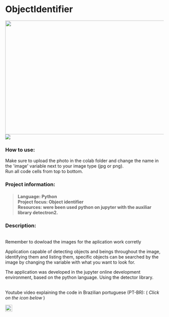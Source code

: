 # ObjectIdentifier

<img src="https://user-images.githubusercontent.com/106937501/200659257-600c19da-6092-4aa7-8513-dc56c2492d76.png" width="540" height="362"><img src="https://user-images.githubusercontent.com/106937501/201489068-5293ff92-25a8-4303-983d-bc1f9c9a6621.png">


### How to use:

Make sure to upload the photo in the colab folder and change the name in the 'image' variable next to your image type (jpg or png). <br>
Run all code cells from top to bottom.


### Project information:
<h4>

>Language: Python <br>
>Project focus: Object identifier <br>
>Resources: were been used python on jupyter with the auxiliar library detectron2.

### Description: 
<br>
Remember to dowload the images for the aplication work corretly

Application capable of detecting objects and beings throughout the image, identifying them and listing them, specific objects can be searched by the image by changing the variable with what you want to look for.

The application was developed in the jupyter online development environment, based on the python language. Using the detector library.
<br><br>

Youtube video explaining the code in Brazilian portuguese (PT-BR): ( _Click on the icon below_ )

[<img align="left" alt="jferreiraz | Youtube" width="22px" src="https://cdn-icons-png.flaticon.com/512/174/174883.png" />][youtube]

[youtube]: https://www.youtube.com/watch?v=IIXpHnbul0U&ab_channel=jferreiraz

